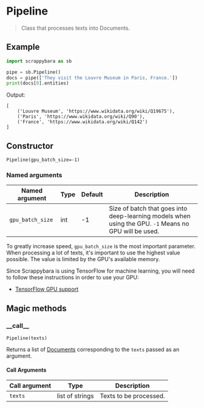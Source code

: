# Pipeline

> Class that processes texts into Documents.

## Example

```python
import scrappybara as sb

pipe = sb.Pipeline()
docs = pipe(['They visit the Louvre Museum in Paris, France.'])
print(docs[0].entities)
```

Output:

```terminal
[
    ('Louvre Museum', 'https://www.wikidata.org/wiki/Q19675'),
    ('Paris', 'https://www.wikidata.org/wiki/Q90'),
    ('France', 'https://www.wikidata.org/wiki/Q142')
]
```

## Constructor

`Pipeline(gpu_batch_size=-1)`

### Named arguments

Named argument | Type | Default | Description |
-- | -- | -- | --
`gpu_batch_size` | int | -1 | Size of batch that goes into deep-learning models when using the GPU. `-1` Means no GPU will be used.

To greatly increase speed, `gpu_batch_size` is the most important parameter. When processing a lot of texts, it's important to use the highest value possible. The value is limited by the GPU's available memory. 

Since Scrappybara is using TensorFlow for machine learning, you will need to follow these instructions in order to use your GPU:
* [TensorFlow GPU support](https://www.tensorflow.org/install/gpu)

## Magic methods

### \_\_call\_\_

`Pipeline(texts)`

Returns a list of [Documents](document.md) corresponding to the `texts` passed as an argument.

#### Call Arguments

Call argument | Type | Description
-- | -- | --
`texts` | list of strings | Texts to be processed.
